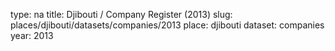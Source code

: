 type: na
title: Djibouti / Company Register (2013)
slug: places/djibouti/datasets/companies/2013
place: djibouti
dataset: companies
year: 2013
